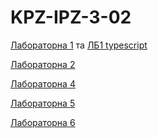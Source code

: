 # KPZ-IPZ-3-02

[Лабораторна 1](homeworks/practice-01/report.md) та [ЛБ1 typescript](homeworks/lab-01/README.md)

[Лабораторна 2](homeworks/practice-02/README.md)

[Лабораторна 4](homeworks/lab-practice-04/README.md)

[Лабораторна 5](homeworks/practice-05/README.md)

[Лабораторна 6](homeworks/lab-practice-06/README.md)